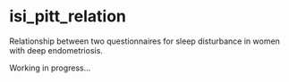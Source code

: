 # isi_pitt_relation
Relationship between two questionnaires for sleep disturbance in women with deep endometriosis.

Working in progress...
